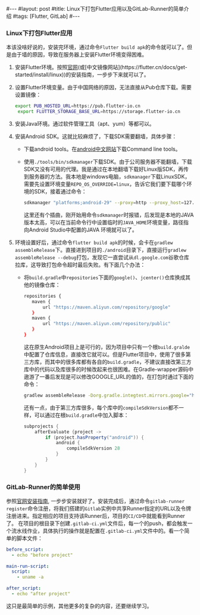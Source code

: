 #---
#layout: post
#title: Linux下打包Flutter应用以及GitLab-Runner的简单介绍
#tags: [Flutter, GitLab]
#---

### Linux下打包Flutter应用

本该没啥好说的，安装完环境，通过命令`Flutter build apk`的命令就可以了。但是由于墙的原因，导致在服务器上安装Flutter环境变得困难。

1. 安装Flutter环境。按照[官网]([https://flutter.dev](https://flutter.dev/))(或[中文镜像网站](https://flutter.cn/docs/get-started/install/linux))的安装指南，一步步下来就可以了。

2. 设置Flutter环境变量。由于中国网络的原因，无法直接从Pub仓库下载。需要设置镜像：

   ```bash
   export PUB_HOSTED_URL=https://pub.flutter-io.cn
    export FLUTTER_STORAGE_BASE_URL=https://storage.flutter-io.cn
   ```

3. 安装Java环境。通过软件管理工具（apt、yum）等都可以。

4. 安装Android SDK。这就比较麻烦了，下载SDK需要翻墙，具体步骤：

   - 下载android tools。在[android中文网站](https://developer.android.google.cn/studio?hl=en)下载Command line tools。

   - 使用`./tools/bin/sdkmanager`下载SDK。由于公司服务器不能翻墙，下载SDK又没有可用的代理。我是通过在本地翻墙下载好Linux版SDK，再传到服务器的方法。我本地是windows电脑，`sdkmanager`下载LinuxSDK，需要先设置环境变量`REPO_OS_OVERRIDE=linux`，告诉它我们要下载哪个环境的SDK，接着通过命令：

     ```bash
     sdkmanager "platforms;android-29" --proxy=http --proxy_host=127.0.0.1 --proxy_port=9999
     ```

     这里还有个插曲，刚开始用命令`sdkmanager`时报错，后发现是本地的JAVA版本太高，可以在当前命令行中设置临时的`JAVA_HOME`环境变量，路径指向Android Studio中配置的JAVA 环境就可以了。
   
5. 环境设置好后，通过命令`flutter build apk`的时候，会卡在`gradlew assembleRelease`下。直接进到项目的`./android`目录下，直接运行`gradlew assembleRelease --debug`打包，发现它一直尝试从`dl.google.com`谷歌仓库拉库，这导致打包命令超时最后失败。有下面几个办法：

   - 将`build.gradle`中`repositories`下面的`google()`、`jcenter()`仓库换成其他的镜像仓库：
   
     ```bash
     repositories {
     	maven {
     		url "https://maven.aliyun.com/repository/google"
     	}
     	maven {
     		url "https://maven.aliyun.com/repository/public"
     	}
     }
     ```
   
     这在原生Android项目上是可行的，因为项目中只有一个根`build.gralde`中配置了仓库信息，直接改它就可以。但是Flutter项目中，使用了很多第三方库，而其中的很多库都有各自的`build.gradle`，不建议直接改第三方库中的代码以及库很多的时候改起来也很困难。在Gradle-wrapper源码中遨游了一番后发现是可以修改GOOGLE_URL的值的，在打包时通过下面的命令：
   
     ```bash
     gradlew assembleRelease -Dorg.gradle.integtest.mirrors.google="https://maven.aliyun.com/repository/google" -Dorg.gradle.integtest.mirrors.jcenter="https://maven.aliyun.com/repository/public"
     ```
   
     还有一点，由于第三方库很多，每个库中的`compileSdkVersion`都不一样，可以通过在根`build.gradle`中加入脚本：
   
     ```groovy
     subprojects {
         afterEvaluate {project ->
             if (project.hasProperty("android")) {
                 android {
                     compileSdkVersion 28
                 }
             }
         }
     }
     ```
### GitLab-Runner的简单使用

参照[官网安装指南](https://docs.gitlab.com/runner/install/linux-manually.html), 一步步安装就好了。安装完成后，通过命令`gitlab-runner register`命令注册，将我们搭建的`Gitlab`实例中共享Runner指定的URL以及令牌注册进来。指定相应的项目支持该Runner后，项目的`CI/CD`中就能看到Runner了。
在项目的根目录下创建`.gitlab-ci.yml`文件后，每一个的push，都会触发一个流水线作业，具体执行的操作就是配置在`.gitlab-ci.yml`文件中的。看一个简单的脚本文件：

```yaml
before_script:
  - echo "before project"
    
main-run-script:
  script:
    - uname -a
    
after_script:
  - echo "after project"

```

这只是最简单的示例，其他更多的复杂的内容，还要继续学习。
